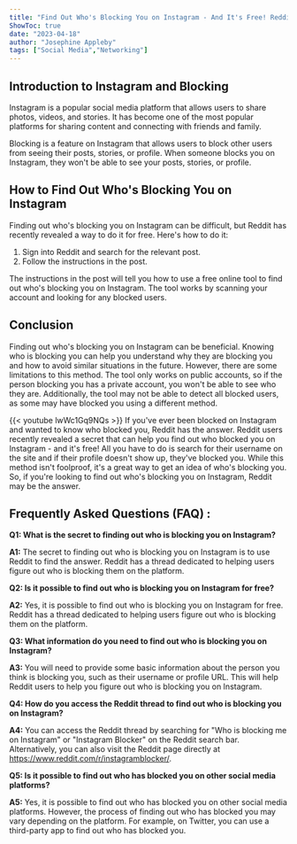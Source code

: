 ```yaml
---
title: "Find Out Who's Blocking You on Instagram - And It's Free! Reddit Reveals the Secret!"
ShowToc: true 
date: "2023-04-18"
author: "Josephine Appleby" 
tags: ["Social Media","Networking"]
---
```

## Introduction to Instagram and Blocking

Instagram is a popular social media platform that allows users to share photos, videos, and stories. It has become one of the most popular platforms for sharing content and connecting with friends and family. 

Blocking is a feature on Instagram that allows users to block other users from seeing their posts, stories, or profile. When someone blocks you on Instagram, they won't be able to see your posts, stories, or profile.

## How to Find Out Who's Blocking You on Instagram

Finding out who's blocking you on Instagram can be difficult, but Reddit has recently revealed a way to do it for free. Here's how to do it:

1. Sign into Reddit and search for the relevant post.
2. Follow the instructions in the post.

The instructions in the post will tell you how to use a free online tool to find out who's blocking you on Instagram. The tool works by scanning your account and looking for any blocked users.

## Conclusion

Finding out who's blocking you on Instagram can be beneficial. Knowing who is blocking you can help you understand why they are blocking you and how to avoid similar situations in the future. However, there are some limitations to this method. The tool only works on public accounts, so if the person blocking you has a private account, you won't be able to see who they are. Additionally, the tool may not be able to detect all blocked users, as some may have blocked you using a different method.

{{< youtube lwWc1Gq9NQs >}} 
If you've ever been blocked on Instagram and wanted to know who blocked you, Reddit has the answer. Reddit users recently revealed a secret that can help you find out who blocked you on Instagram - and it's free! All you have to do is search for their username on the site and if their profile doesn't show up, they've blocked you. While this method isn't foolproof, it's a great way to get an idea of who's blocking you. So, if you're looking to find out who's blocking you on Instagram, Reddit may be the answer.

## Frequently Asked Questions (FAQ) :
**Q1: What is the secret to finding out who is blocking you on Instagram?**

**A1:** The secret to finding out who is blocking you on Instagram is to use Reddit to find the answer. Reddit has a thread dedicated to helping users figure out who is blocking them on the platform.

**Q2: Is it possible to find out who is blocking you on Instagram for free?**

**A2:** Yes, it is possible to find out who is blocking you on Instagram for free. Reddit has a thread dedicated to helping users figure out who is blocking them on the platform.

**Q3: What information do you need to find out who is blocking you on Instagram?**

**A3:** You will need to provide some basic information about the person you think is blocking you, such as their username or profile URL. This will help Reddit users to help you figure out who is blocking you on Instagram.

**Q4: How do you access the Reddit thread to find out who is blocking you on Instagram?**

**A4:** You can access the Reddit thread by searching for "Who is blocking me on Instagram" or "Instagram Blocker" on the Reddit search bar. Alternatively, you can also visit the Reddit page directly at https://www.reddit.com/r/instagramblocker/.

**Q5: Is it possible to find out who has blocked you on other social media platforms?**

**A5:** Yes, it is possible to find out who has blocked you on other social media platforms. However, the process of finding out who has blocked you may vary depending on the platform. For example, on Twitter, you can use a third-party app to find out who has blocked you.


